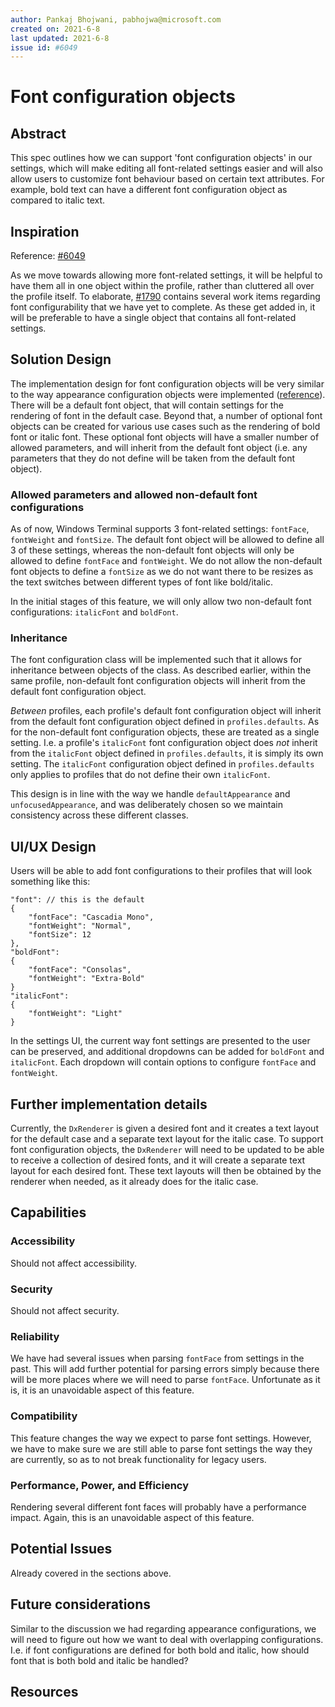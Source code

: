 ```yaml
---
author: Pankaj Bhojwani, pabhojwa@microsoft.com
created on: 2021-6-8
last updated: 2021-6-8
issue id: #6049
---
```


# Font configuration objects

## Abstract

This spec outlines how we can support 'font configuration objects' in our settings, which will make editing all font-related settings easier and will also allow users to customize font behaviour based on certain text attributes. For example, bold text can have a different font configuration object as compared to italic text.

## Inspiration

Reference: [#6049](https://github.com/microsoft/terminal/issues/6049)

As we move towards allowing more font-related settings, it will be helpful to have them all in one object within the profile, rather than cluttered all over the profile itself. To elaborate, [#1790](https://github.com/microsoft/terminal/issues/1790) contains several work items regarding font configurability that we have yet to complete. As these get added in, it will be preferable to have a single object that contains all font-related settings.

## Solution Design

The implementation design for font configuration objects will be very similar to the way appearance configuration objects were implemented ([reference](https://github.com/microsoft/terminal/pull/8345)). There will be a default font object, that will contain settings for the rendering of font in the default case. Beyond that, a number of optional font objects can be created for various use cases such as the rendering of bold font or italic font. These optional font objects will have a smaller number of allowed parameters, and will inherit from the default font object (i.e. any parameters that they do not define will be taken from the default font object).

### Allowed parameters and allowed non-default font configurations

As of now, Windows Terminal supports 3 font-related settings: `fontFace`, `fontWeight` and `fontSize`. The default font object will be allowed to define all 3 of these settings, whereas the non-default font objects will only be allowed to define `fontFace` and `fontWeight`. We do not allow the non-default font objects to define a `fontSize` as we do not want there to be resizes as the text switches between different types of font like bold/italic.

In the initial stages of this feature, we will only allow two non-default font configurations: `italicFont` and `boldFont`.

### Inheritance

The font configuration class will be implemented such that it allows for inheritance between objects of the class. As described earlier, within the same profile, non-default font configuration objects will inherit from the default font configuration object.

*Between* profiles, each profile's default font configuration object will inherit from the default font configuration object defined in `profiles.defaults`. As for the non-default font configuration objects, these are treated as a single setting. I.e. a profile's `italicFont` font configuration object does *not* inherit from the `italicFont` object defined in `profiles.defaults`, it is simply its own setting. The `italicFont` configuration object defined in `profiles.defaults` only applies to profiles that do not define their own `italicFont`.

This design is in line with the way we handle `defaultAppearance` and `unfocusedAppearance`, and was deliberately chosen so we maintain consistency across these different classes.

## UI/UX Design

Users will be able to add font configurations to their profiles that will look something like this:

```
"font": // this is the default
{
    "fontFace": "Cascadia Mono",
    "fontWeight": "Normal",
    "fontSize": 12
},
"boldFont":
{
    "fontFace": "Consolas",
    "fontWeight": "Extra-Bold"
}
"italicFont":
{
    "fontWeight": "Light"
}
```

In the settings UI, the current way font settings are presented to the user can be preserved, and additional dropdowns can be added for `boldFont` and `italicFont`. Each dropdown will contain options to configure `fontFace` and `fontWeight`.

## Further implementation details

Currently, the `DxRenderer` is given a desired font and it creates a text layout for the default case and a separate text layout for the italic case. To support font configuration objects, the `DxRenderer` will need to be updated to be able to receive a collection of desired fonts, and it will create a separate text layout for each desired font. These text layouts will then be obtained by the renderer when needed, as it already does for the italic case.

## Capabilities

### Accessibility

Should not affect accessibility.

### Security

Should not affect security.

### Reliability

We have had several issues when parsing `fontFace` from settings in the past. This will add further potential for parsing errors simply because there will be more places where we will need to parse `fontFace`. Unfortunate as it is, it is an unavoidable aspect of this feature.

### Compatibility

This feature changes the way we expect to parse font settings. However, we have to make sure we are still able to parse font settings the way they are currently, so as to not break functionality for legacy users.

### Performance, Power, and Efficiency

Rendering several different font faces will probably have a performance impact. Again, this is an unavoidable aspect of this feature.

## Potential Issues

Already covered in the sections above.

## Future considerations

Similar to the discussion we had regarding appearance configurations, we will need to figure out how we want to deal with overlapping configurations. I.e. if font configurations are defined for both bold and italic, how should font that is both bold and italic be handled?

## Resources


